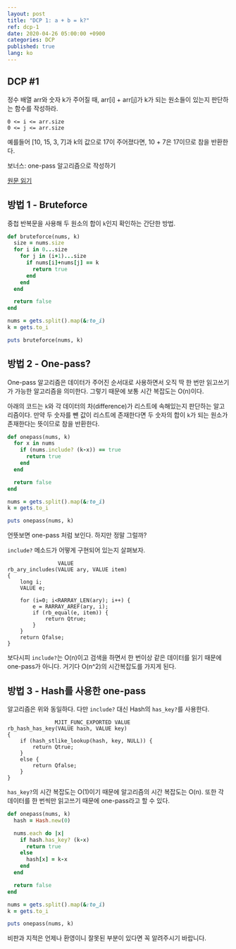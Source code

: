 ```yaml
---
layout: post
title: "DCP 1: a + b = k?"
ref: dcp-1
date: 2020-04-26 05:00:00 +0900
categories: DCP
published: true
lang: ko
---
```


## **DCP #1** 
정수 배열 arr와 숫자 k가 주어질 때, arr[i] + arr[j]가 k가 되는 원소들이 있는지 판단하는 
함수를 작성하라. 
```
0 <= i <= arr.size
0 <= j <= arr.size
```

예를들어 [10, 15, 3, 7]과 k의 값으로 17이 주어졌다면,
 10 + 7은 17이므로 참을 반환한다.

보너스: one-pass 알고리즘으로 작성하기

[원문 읽기](./en-dcp-1)

<div class="divider"></div>

## 방법 1 - Bruteforce

중첩 반복문을 사용해 두 원소의 합이 `k`인지 확인하는 간단한 방법.

```rb
def bruteforce(nums, k)
  size = nums.size
  for i in 0...size
    for j in (i+1)...size
      if nums[i]+nums[j] == k
        return true
      end
    end
  end

  return false
end

nums = gets.split().map(&:to_i)
k = gets.to_i

puts bruteforce(nums, k)
```

## 방법 2 - One-pass?

One-pass 알고리즘은 데이터가 주어진 순서대로 사용하면서 오직 딱 한 번만 읽고쓰기가 가능한
알고리즘을 의미한다. 그렇기 때문에 보통 시간 복잡도는 O(n)이다.

아래의 코드는 `k`와 각 데이터의 차(difference)가 리스트에 속해있는지 판단하는 알고리즘이다.
만약 두 숫자를 뺀 값이 리스트에 존재한다면 두 숫자의 합이 `k`가 되는 원소가 존재한다는 뜻이므로
참을 반환한다.

```rb
def onepass(nums, k)
  for x in nums
    if (nums.include? (k-x)) == true
      return true
    end
  end

  return false
end

nums = gets.split().map(&:to_i)
k = gets.to_i

puts onepass(nums, k)
```

언뜻보면 one-pass 처럼 보인다. 하지만 정말 그럴까? 

`include?` 메소드가 어떻게 구현되어 있는지 살펴보자.
```
                VALUE
rb_ary_includes(VALUE ary, VALUE item)
{
	long i;
	VALUE e;

	for (i=0; i<RARRAY_LEN(ary); i++) {
		e = RARRAY_AREF(ary, i);
		if (rb_equal(e, item)) {
			return Qtrue;
		}
	}
	return Qfalse;
}
```

보다시피 `include?`는 O(n)이고 검색을 하면서 한 번이상 같은 데이터를 읽기 때문에 one-pass가 아니다.
거기다 O(n^2)의 시간복잡도를 가지게 된다.

## 방법 3 - Hash를 사용한 one-pass

알고리즘은 위와 동일하다. 다만 `include?` 대신 Hash의 `has_key?`를 사용한다.
```
               MJIT_FUNC_EXPORTED VALUE
rb_hash_has_key(VALUE hash, VALUE key)
{
	if (hash_stlike_lookup(hash, key, NULL)) {
		return Qtrue;
	}
	else {
		return Qfalse;
	}
}
```

`has_key?`의 시간 복잡도는 O(1)이기 때문에 알고리즘의 시간 복잡도는 O(n).
또한 각 데이터를 한 번씩만 읽고쓰기 때문에 one-pass라고 할 수 있다.

```rb
def onepass(nums, k)
  hash = Hash.new(0)

  nums.each do |x|
    if hash.has_key? (k-x)
      return true
    else
      hash[x] = k-x
    end
  end

  return false
end

nums = gets.split().map(&:to_i)
k = gets.to_i

puts onepass(nums, k)
```

비판과 지적은 언제나 환영이니 잘못된 부분이 있다면 꼭 알려주시기 바랍니다.
